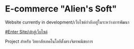 # E-commerce "Alien's Soft"
Website currently in development/เว็บไซต์กำลังอยู่ในระหว่างการพัฒนา

[#Enter Site/เข้าสู่เว็บไซต์](https://slapz808.github.io/e-commerce/site/)

Project สำหรับ วิทยาลัยเทคโนโลยีตั้งตรงจิตรพณิชยการ
